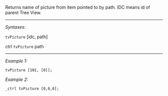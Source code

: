 Returns name of picture from item pointed to by path. IDC means id of parent Tree View.


---
*Syntaxes:*

`tvPicture` [idc, path]

ctrl `tvPicture` path

---
*Example 1:*

```sqf
tvPicture [101, [0]];
```

*Example 2:*

```sqf
_ctrl tvPicture [0,0,0];
```